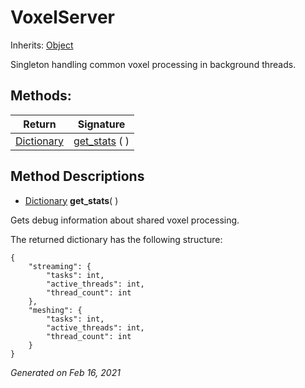 # VoxelServer

Inherits: [Object](https://docs.godotengine.org/en/stable/classes/class_object.html)


Singleton handling common voxel processing in background threads.

## Methods: 


Return                                                                              | Signature                      
----------------------------------------------------------------------------------- | -------------------------------
[Dictionary](https://docs.godotengine.org/en/stable/classes/class_dictionary.html)  | [get_stats](#i_get_stats) ( )  
<p></p>

## Method Descriptions

- [Dictionary](https://docs.godotengine.org/en/stable/classes/class_dictionary.html)<span id="i_get_stats"></span> **get_stats**( ) 

Gets debug information about shared voxel processing.

The returned dictionary has the following structure:

```gdscript
{
	"streaming": {
		"tasks": int,
		"active_threads": int,
		"thread_count": int
	},
	"meshing": {
		"tasks": int,
		"active_threads": int,
		"thread_count": int
	}
}

```

_Generated on Feb 16, 2021_
